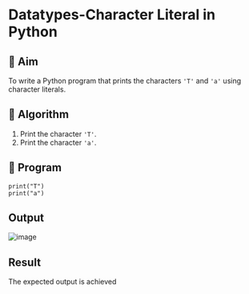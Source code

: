 # Datatypes-Character Literal in Python

## 🎯 Aim
To write a Python program that prints the characters `'T'` and `'a'` using character literals.

## 🧠 Algorithm
1. Print the character `'T'`.
2. Print the character `'a'`.

## 🧾 Program
```
print("T")
print("a")
```
## Output
![image](https://github.com/user-attachments/assets/d76ea7b1-91be-4ec9-874d-dee429331c97)

## Result
The expected output is achieved
